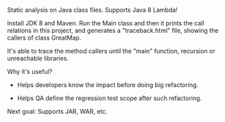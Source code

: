 Static analysis on Java class files.
Supports Java 8 Lambda!

Install JDK 8 and Maven. Run the Main class and then it prints the call relations in this project, and generates a "traceback.html" file, showing the callers of class GreatMap.

It's able to trace the method callers until the "main" function, recursion or unreachable libraries.

Why it's useful?
- Helps developers know the impact before doing big refactoring.

- Helps QA define the regression test scope after such refactoring.

Next goal:
Supports JAR, WAR, etc.
